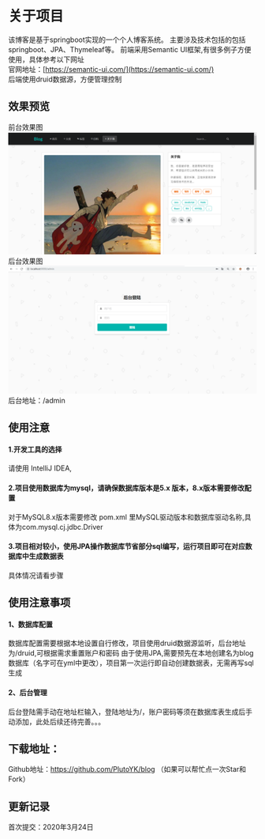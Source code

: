 # 关于项目

该博客是基于springboot实现的一个个人博客系统。
主要涉及技术包括的包括 springboot、JPA、Thymeleaf等。
前端采用Semantic UI框架,有很多例子方便使用，具体参考以下网址<br/>
官网地址：[https://semantic-ui.com/](https://semantic-ui.com/) <br/> 
后端使用druid数据源，方便管理控制


## 效果预览
前台效果图  <br/>
![image](img/1.png)
<br/>
后台效果图  <br/>
![image](img/2.png)
<br/>
后台地址：/admin <br/>


## 使用注意
#### 1.开发工具的选择
请使用 IntelliJ IDEA,


#### 2.项目使用数据库为mysql，请确保数据库版本是5.x 版本，8.x版本需要修改配置
对于MySQL8.x版本需要修改 pom.xml 里MySQL驱动版本和数据库驱动名称,具体为com.mysql.cj.jdbc.Driver


#### 3.项目相对较小，使用JPA操作数据库节省部分sql编写，运行项目即可在对应数据库中生成数据表



具体情况请看步骤

## 使用注意事项

#### 1、数据库配置  <br/>
数据库配置需要根据本地设置自行修改，项目使用druid数据源监听，后台地址为/druid,可根据需求重置账户和密码
由于使用JPA,需要预先在本地创建名为blog数据库（名字可在yml中更改），项目第一次运行即自动创建数据表，无需再写sql生成

#### 2、后台管理
后台登陆需手动在地址栏输入，登陆地址为/，账户密码等须在数据库表生成后手动添加，此处后续还待完善。。。


## 下载地址：
Github地址：https://github.com/PlutoYK/blog
（如果可以帮忙点一次Star和Fork）
 
## 更新记录
首次提交：2020年3月24日  <br/>




